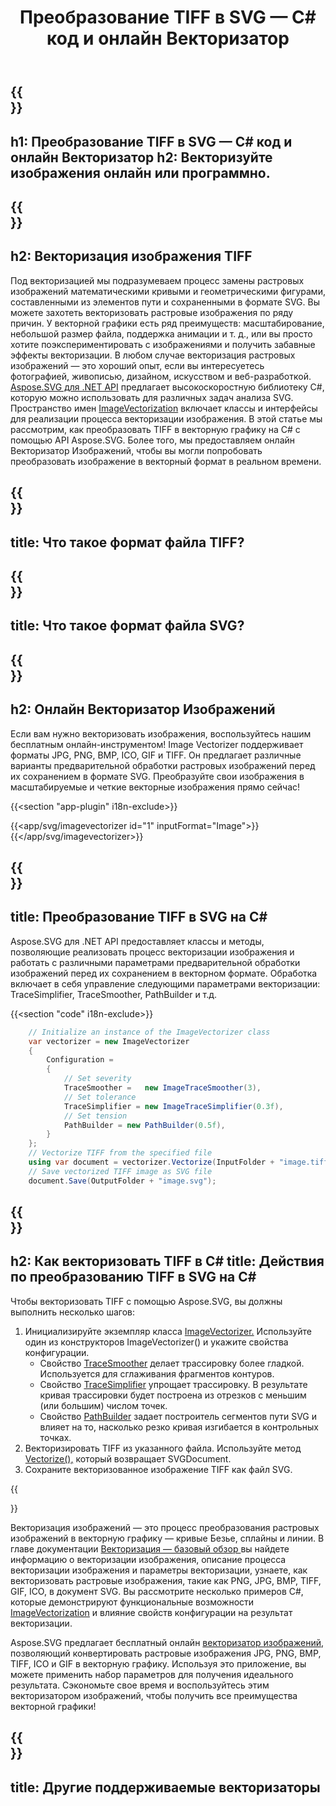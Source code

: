 ﻿---
translation: true
template: /templates/_template-vectorization-child.md
title: Преобразование TIFF в SVG — C# код и онлайн Векторизатор
description: Конвертируйте TIFF в векторный формат и получите все преимущества векторной графики. Попробуйте онлайн векторизатор изображений бесплатно!
url: /net/vectorization/tiff-to-svg/
family: svg
platformtag: net
feature: vectorization
informat: TIFF
outformat: SVG
---

{{<section banner>}}
---
h1: Преобразование TIFF в SVG — C# код и онлайн Векторизатор
h2: Векторизуйте изображения онлайн или программно.
---

{{<section overview>}}
---
h2: Векторизация изображения TIFF
---

Под векторизацией мы подразумеваем процесс замены растровых изображений математическими кривыми и геометрическими фигурами, составленными из элементов пути и сохраненными в формате SVG. Вы можете захотеть векторизовать растровые изображения по ряду причин. У векторной графики есть ряд преимуществ: масштабирование, небольшой размер файла, поддержка анимации и т. д., или вы просто хотите поэкспериментировать с изображениями и получить забавные эффекты векторизации. В любом случае векторизация растровых изображений — это хороший опыт, если вы интересуетесь фотографией, живописью, дизайном, искусством и веб-разработкой.<br>
[Aspose.SVG для .NET API](https://products.aspose.com/svg/{{lang.url-fragment}}net/) предлагает высокоскоростную библиотеку C#, которую можно использовать для различных задач анализа SVG. Пространство имен [ImageVectorization](https://reference.aspose.com/svg/net/aspose.svg.imagevectorization/) включает классы и интерфейсы для реализации процесса векторизации изображения. В этой статье мы рассмотрим, как преобразовать TIFF в векторную графику на C# с помощью API Aspose.SVG. Более того, мы предоставляем онлайн Векторизатор Изображений, чтобы вы могли попробовать преобразовать изображение в векторный формат в реальном времени.

{{<section input-file>}}
---
title: Что такое формат файла TIFF?
---

{{<section output-file>}}
---
title: Что такое формат файла SVG?
---

{{<section plagin-text>}}
---
h2: Онлайн Векторизатор Изображений
---

Если вам нужно векторизовать изображения, воспользуйтесь нашим бесплатным онлайн-инструментом! Image Vectorizer поддерживает форматы JPG, PNG, BMP, ICO, GIF и TIFF. Он предлагает различные варианты предварительной обработки растровых изображений перед их сохранением в формате SVG. Преобразуйте свои изображения в масштабируемые и четкие векторные изображения прямо сейчас!

{{<section "app-plugin" i18n-exclude>}}

{{<app/svg/imagevectorizer id="1" inputFormat="Image">}}{{</app/svg/imagevectorizer>}} 

{{<section code-text>}}
---
title: Преобразование TIFF в SVG на C#
---

Aspose.SVG для .NET API предоставляет классы и методы, позволяющие реализовать процесс векторизации изображения и работать с различными параметрами предварительной обработки изображений перед их сохранением в векторном формате. Обработка включает в себя управление следующими параметрами векторизации: TraceSimplifier, TraceSmoother, PathBuilder и т.д.

{{<section "code" i18n-exclude>}}

```cs       
	// Initialize an instance of the ImageVectorizer class
    var vectorizer = new ImageVectorizer
    {
        Configuration = 
		{
			// Set severity
			TraceSmoother =   new ImageTraceSmoother(3),
			// Set tolerance
			TraceSimplifier = new ImageTraceSimplifier(0.3f),
			// Set tension
        	PathBuilder = new PathBuilder(0.5f),
		}
    };
    // Vectorize TIFF from the specified file
	using var document = vectorizer.Vectorize(InputFolder + "image.tiff");
    // Save vectorized TIFF image as SVG file 
	document.Save(OutputFolder + "image.svg");
```

{{<section steps>}}
---
h2: Как векторизовать TIFF в C#
title: Действия по преобразованию TIFF в SVG на C#
---

Чтобы векторизовать TIFF с помощью Aspose.SVG, вы должны выполнить несколько шагов:
1. Инициализируйте экземпляр класса [ImageVectorizer.](https://reference.aspose.com/svg/net/aspose.svg.imagevectorization/imagevectorizer/) Используйте один из конструкторов ImageVectorizer() и укажите свойства конфигурации.
    - Свойство [TraceSmoother](https://reference.aspose.com/svg/net/aspose.svg.imagevectorization/imagevectorizerconfiguration/tracesmoother/) делает трассировку более гладкой. Используется для сглаживания фрагментов контуров.
    - Свойство [TraceSimplifier](https://reference.aspose.com/svg/net/aspose.svg.imagevectorization/imagevectorizerconfiguration/tracesimplifier/) упрощает трассировку. В результате кривая трассировки будет построена из отрезков с меньшим (или большим) числом точек.
    - Свойство [PathBuilder](https://reference.aspose.com/svg/net/aspose.svg.imagevectorization/imagevectorizerconfiguration/pathbuilder/) задает построитель сегментов пути SVG и влияет на то, насколько резко кривая изгибается в контрольных точках.
1. Векторизировать TIFF из указанного файла. Используйте метод [Vectorize(),](https://reference.aspose.com/svg/net/aspose.svg.imagevectorization/imagevectorizer/vectorize/) который возвращает SVGDocument.
1. Сохраните векторизованное изображение TIFF как файл SVG.

{{<section documentation>}}

Векторизация изображений — это процесс преобразования растровых изображений в векторную графику — кривые Безье, сплайны и линии. В главе документации <a href="https://docs.aspose.com/svg/net/how-to-work-with-aspose-svg-api/vectorization/" target="_blank">Векторизация — базовый обзор </a> вы найдете информацию о векторизации изображения, описание процесса векторизации изображения и параметры векторизации, узнаете, как векторизовать растровые изображения, такие как PNG, JPG, BMP, TIFF, GIF, ICO, в документ SVG. Вы рассмотрите несколько примеров C#, которые демонстрируют функциональные возможности [ImageVectorization](https://reference.aspose.com/svg/net/aspose.svg.imagevectorization/) и влияние свойств конфигурации на результат векторизации.

Aspose.SVG предлагает бесплатный онлайн [векторизатор изображений](https://products.aspose.app/svg/image-vectorization), позволяющий конвертировать растровые изображения JPG, PNG, BMP, TIFF, ICO и GIF в векторную графику. Используя это приложение, вы можете применить набор параметров для получения идеального результата. Сэкономьте свое время и воспользуйтесь этим векторизатором изображений, чтобы получить все преимущества векторной графики!

{{<section other-vectorizers>}}
---
title: Другие поддерживаемые векторизаторы
---